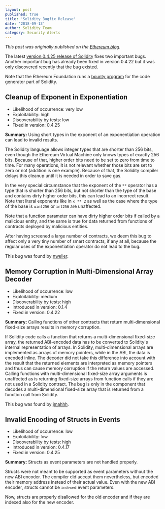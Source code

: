```yaml
---
layout: post
published: true
title: 'Solidity Bugfix Release'
date: '2018-09-13'
author: Solidity Team
category: Security Alerts
---
```

_This post was originally published on the [Ethereum blog](https://blog.ethereum.org/2018/09/13/solidity-bugfix-release/)._

The latest [version 0.4.25 release of Solidity](https://github.com/ethereum/solidity/releases/tag/v0.4.25) fixes
two important bugs.
Another important bug has already been fixed in version 0.4.22 but it was only discovered recently that the bug existed.

Note that the Ethereum Foundation runs a [bounty program](https://bounty.ethereum.org/) for the code generator part of Solidity.

## Cleanup of Exponent in Exponentiation

* Likelihood of occurrence: very low
* Exploitability: high
* Discoverability by tests: low
* Fixed in version: 0.4.25

**Summary:** Using short types in the exponent of an exponentiation operation can lead to invalid results.

The Solidity language allows integer types that are shorter than 256 bits, even though the Ethereum Virtual Machine
only knows types of exactly 256 bits. Because of that, higher order bits need to be set to zero from time to time.
For many operations, it is not relevant whether those bits are set to zero or not (addition is one example).
Because of that, the Solidity compiler delays this cleanup until it is needed in order to save gas.

In the very special circumstance that the exponent of the ``**`` operator has a type that is shorter
than 256 bits, but not shorter than the type of the base and contains dirty higher order bits,
this can lead to an incorrect result. Note that literal exponents like in ``x ** 2`` as well as
the case where the type of the base is ``uint256`` or ``int256`` are unaffected.

Note that a function parameter can have dirty higher order bits if called by a malicious entity,
and the same is true for data returned from functions of contracts deployed by malicious entities.

After having screened a large number of contracts, we deem this bug to affect only a very tiny number of
smart contracts, if any at all, because the regular uses of the exponentiation operator do not lead to the bug.

This bug was found by [nweller](https://github.com/nweller).


## Memory Corruption in Multi-Dimensional Array Decoder

* Likelihood of occurrence: low
* Exploitability: medium
* Discoverability by tests: high
* Introduced in version: 0.1.4
* Fixed in version: 0.4.22

**Summary:** Calling functions of other contracts that return multi-dimensional fixed-size arrays results in memory corruption.

If Solidity code calls a function that returns a multi-dimensional fixed-size array,
the returned ABI-encoded data has to be converted to Solidity's internal representation
of arrays. In Solidity, multi-dimensional arrays are implemented as arrays of
memory pointers, while in the ABI, the data is encoded inline.
The decoder did not take this difference into account with the result that the returned
elements are interpreted as memory pointers and thus can cause memory
corruption if the return values are accessed. Calling functions with multi-dimensional
fixed-size array arguments is unaffected as is returning fixed-size arrays from function calls
if they are not used in a Solidity contract.
The bug is only in the component that decodes a multi-dimensional fixed-size array
that is returned from a function call from Solidity.

This bug was found by [jmahhh](https://github.com/jmahhh).

## Invalid Encoding of Structs in Events

* Likelihood of occurrence: low
* Exploitability: low
* Discoverability by tests: high
* Introduced in version: 0.4.17
* Fixed in version: 0.4.25

**Summary:** Structs as event parameters are not handled properly.

Structs were not meant to be supported as event parameters without the new ABI encoder.
The compiler did accept them nevertheless, but encoded their memory address instead of their actual value.
Even with the new ABI encoder, structs cannot be ``indexed`` event parameters.

Now, structs are properly disallowed for the old encoder and if they are indexed also for the new encoder.
